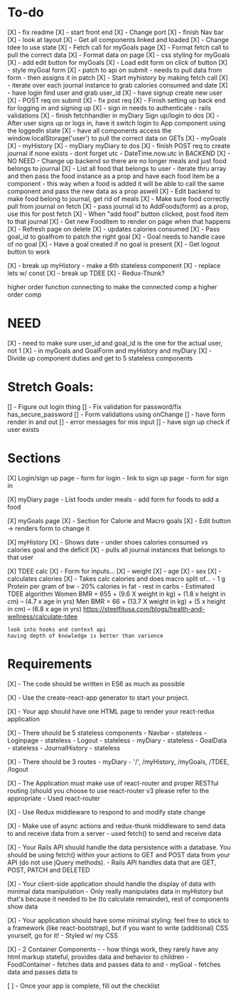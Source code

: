 # To-do
[X] - fix readme
[X] - start front end
[X] - Change port
[X] - finish Nav bar
[X] - look at layout
[X] - Get all components linked and loaded
[X] - Change tdee to use state
[X] - Fetch call for myGoals page
[X] - Format fetch call to pull the correct data
[X] - Format data on page
[X] - css styling for myGoals
[X] - add edit button for myGoals
[X] - Load edit form on click of button
[X] - style myGoal form
[X] - patch to api on submit
    - needs to pull data from form
    - then assigns it in patch
[X] - Start myhistory by making fetch call
[X] - iterate over each journal instance to grab calories consumed and date
[X] - have login find user and grab user_id
[X] - have signup create new user
    [X] - POST req on submit
    [X] - fix post req
[X] - Finish setting up back end for logging in and signing up
[X] - sign in needs to authenticate - rails validations
[X] - finish fetchhandler in myDiary
Sign up/login to dos
[X] - After user signs up or logs in, have it switch login to App component using the loggedIn state
[X] - have all components access the window.localStorage('user') to pull the correct data on GETs
   [X] - myGoals
   [X] - myHistory
   [X] - myDiary
myDiary to dos
[X] - finish POST req to create journal if none exists - dont forget utc - DateTime.now.utc in BACKEND
[X] - NO NEED - Change up backend so there are no longer meals and just food belongs to journal
[X] - List all food that belongs to user
    - iterate thru array and then pass the food instance as a prop and have each food item be a component
    - this way when a food is added it will be able to call the same component and pass the new data as a prop aswell
[X] - Edit backend to make food belong to journal, get rid of meals
[X] - Make sure food correctly pull from journal on fetch
[X] - pass journal id to AddFoods(form) as a prop, use this for post fetch
[X] - When "add food" button clicked, post food item to that journal
[X] - Get new FoodItem to render on page when that happens
[X] - Refresh page on delete
[X] - updates calories consumed
[X] - Pass goal_id to goalfrom to patch the right goal
[X] - Goal needs to handle case of no goal
[X] - Have a goal created if no goal is present
[X] - Get logout button to work

[X] - break up myHistory - make a 6th stateless component
[X] - replace lets w/ const
[X] - break up TDEE
[X] - Redux-Thunk?

higher order function connecting to make the connected comp a higher order comp

# NEED
[X] - need to make sure user_id and goal_id is the one for the actual user, not 1
    [X] - in myGoals and GoalForm and myHistory and myDiary
[X] - Divide up component duties and get to 5 stateless components

# Stretch Goals:
[] - Figure out login thing
[] - Fix validation for password/fix has_secure_password
[] - Form validations using onChange
[] - have form render in and out
[] - error messages for mis input
[] - have sign up check if user exists

# Sections
[X] Login/sign up page
    - form for login
    - link to sign up page
    - form for sign in

[X] myDiary page
    - List foods under meals
    - add form for foods to add a food

[X] myGoals page 
    [X] - Section for Calorie and Macro goals
    [X] - Edit button -> renders form to change it

[X] myHistory
    [X] - Shows date
        - under shoes calories consumed vs calories goal and the deficit
    [X] - pulls all journal instances that belongs to that user

[X] TDEE calc
    [X] - Form for inputs...
        [X] - weight
        [X] - age
        [X] - sex
        [X] - calculates calories
    [X] - Takes calc calories and does macro split of...
        - 1 g Protein per gram of bw
        - 20% calories in fat
        - rest in carbs
    - Estimated TDEE algorithm
    Women BMR = 655 + (9.6 X weight in kg) + (1.8 x height in cm) – (4.7 x age in yrs)
    Men BMR = 66 + (13.7 X weight in kg) + (5 x height in cm) – (6.8 x age in yrs)
    https://steelfitusa.com/blogs/health-and-wellness/calculate-tdee

    look into hooks and context api
    having depth of knowledge is better than varience

# Requirements

[X] - The code should be written in ES6 as much as possible

[X] - Use the create-react-app generator to start your project.

[X] - Your app should have one HTML page to render your react-redux application

[X] - There should be 5 stateless components
    - Navbar - stateless
    - Loginpage - stateless
    - Logout - stateless
    - myDiary - stateless
    - GoalData - stateless
    - JournalHistory - stateless

[X] - There should be 3 routes
    - myDiary - '/', /myHistory, /myGoals, /TDEE, /logout

[X] - The Application must make use of react-router and proper RESTful routing (should you choose to use react-router v3 please refer to the appropriate
    - Used react-router

[X] - Use Redux middleware to respond to and modify state change

[X] - Make use of async actions and redux-thunk middleware to send data to and receive data from a server
    - used fetch() to send and receive data

[X] - Your Rails API should handle the data persistence with a database. You should be using fetch() within your actions to GET and POST data from your API (do not use jQuery methods).
    - Rails API handles data that are GET, POST, PATCH and DELETED

[X] - Your client-side application should handle the display of data with minimal data manipulation
    - Only really manipulates data in myHistory but that's because it needed to be (to calculate remainder), rest of components show data

[X] - Your application should have some minimal styling: feel free to stick to a framework (like react-bootstrap), but if you want to write (additional) CSS yourself, go for it!
    - Styled w/ my CSS

[X] - 2 Container Components -  - how things work, they rarely have any html markup stateful, provides data and behavior to children
    - FoodContainer - fetches data and passes data to <FoodItem /> and <Delete />
    - myGoal - fetches data and passes data to <GoalData />

[ ] - Once your app is complete, fill out the checklist